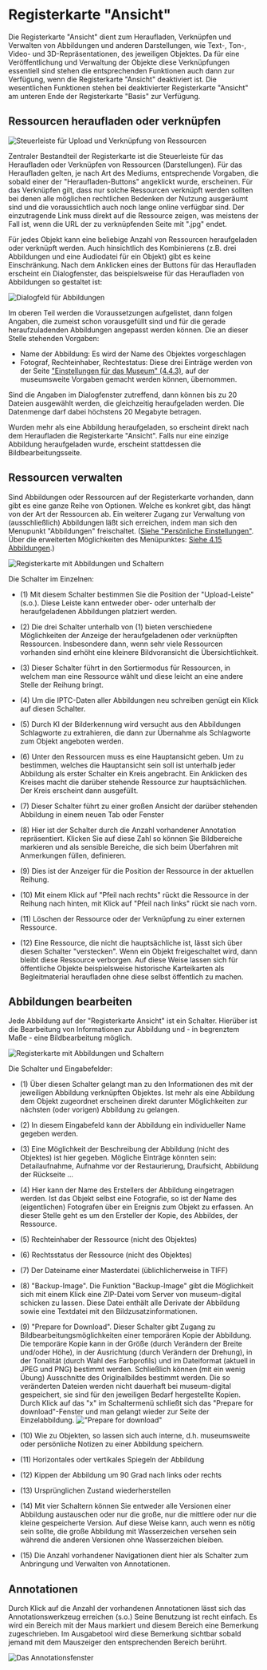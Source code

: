 # Registerkarte "Ansicht"

Die Registerkarte "Ansicht" dient zum Heraufladen, Verknüpfen und Verwalten von Abbildungen und anderen Darstellungen, wie Text-, Ton-, Video- und 3D-Repräsentationen, des jeweiligen Objektes. Da für eine Veröffentlichung und Verwaltung der Objekte diese Verknüpfungen essentiell sind stehen die entsprechenden Funktionen auch dann zur Verfügung, wenn die Registerkarte "Ansicht" deaktiviert ist. Die wesentlichen Funktionen stehen bei deaktivierter Registerkarte "Ansicht" am unteren Ende der Registerkarte "Basis" zur Verfügung.

## Ressourcen heraufladen oder verknüpfen

![Steuerleiste für Upload und Verknüpfung von Ressourcen](../../../assets/musdb/upload_ressources.jpg)

Zentraler Bestandteil der Registerkarte ist die Steuerleiste für das Heraufladen oder Verknüpfen von Ressourcen (Darstellungen). Für das Heraufladen gelten, je nach Art des Mediums, entsprechende Vorgaben, die sobald einer der "Heraufladen-Buttons" angeklickt wurde, erscheinen. Für das Verknüpfen gilt, dass nur solche Ressourcen verknüpft werden sollten bei denen alle möglichen rechtlichen Bedenken der Nutzung ausgeräumt sind und die voraussichtlich auch noch lange online verfügbar sind. Der einzutragende Link muss direkt auf die Ressource zeigen, was meistens der Fall ist, wenn die URL der zu verknüpfenden Seite mit ".jpg" endet.

Für jedes Objekt kann eine beliebige Anzahl von Ressourcen heraufgeladen oder verknüpft werden. Auch hinsichtlich des Kombinierens (z.B. drei Abbildungen und eine Audiodatei für ein Objekt) gibt es keine Einschränkung. Nach dem Anklicken eines der Buttons für das Heraufladen erscheint ein Dialogfenster, das beispielsweise für das Heraufladen von Abbildungen so gestaltet ist:

![Dialogfeld für Abbildungen](../../../assets/musdb/image_upload.jpg)

Im oberen Teil werden die Voraussetzungen aufgelistet, dann folgen Angaben, die zumeist schon vorausgefüllt sind und für die gerade heraufzuladenden Abbildungen angepasst werden können. Die an dieser Stelle stehenden Vorgaben:

- Name der Abbildung: Es wird der Name des Objektes vorgeschlagen
- Fotograf, Rechteinhaber, Rechtestatus: Diese drei Einträge werden von der Seite ["Einstellungen für das Museum" (4.4.3)](../../Museum/Einstellungen.md), auf der museumsweite Vorgaben gemacht werden können, übernommen.

Sind die Angaben im Dialogfenster zutreffend, dann können bis zu 20 Dateien ausgewählt werden, die gleichzeitig heraufgeladen werden. Die Datenmenge darf dabei höchstens 20 Megabyte betragen.

Wurden mehr als eine Abbildung heraufgeladen, so erscheint direkt nach dem Heraufladen die Registerkarte "Ansicht". Falls nur eine einzige Abbildung heraufgeladen wurde, erscheint stattdessen die Bildbearbeitungsseite.

## Ressourcen verwalten

Sind Abbildungen oder Ressourcen auf der Registerkarte vorhanden, dann gibt es eine ganze Reihe von Optionen. Welche es konkret gibt, das hängt von der Art der Ressourcen ab. Ein weiterer Zugang zur Verwaltung von (ausschließlich) Abbildungen läßt sich erreichen, indem man sich den Menupunkt "Abbildungen" freischaltet. ([Siehe "Persönliche Einstellungen"](../../Benutzerkonto/Einstellungen.md/). Über die erweiterten Möglichkeiten des Menüpunktes: [Siehe 4.15 Abbildungen](../../Objekte/Abbildungen.md).)

![Registerkarte mit Abbildungen und Schaltern](../../../assets/musdb/image_administration.jpg)

Die Schalter im Einzelnen:

- (1) Mit diesem Schalter bestimmen Sie die Position der "Upload-Leiste" (s.o.). Diese Leiste kann entweder ober- oder unterhalb der heraufgeladenen Abbildungen platziert werden.

- (2) Die drei Schalter unterhalb von (1) bieten verschiedene Möglichkeiten der Anzeige der heraufgeladenen oder verknüpften Ressourcen. Insbesondere dann, wenn sehr viele Ressourcen vorhanden sind erhöht eine kleinere Bildvoransicht die Übersichtlichkeit.

- (3) Dieser Schalter führt in den Sortiermodus für Ressourcen, in welchem man eine Ressource wählt und diese leicht an eine andere Stelle der Reihung bringt.

- (4) Um die IPTC-Daten aller Abbildungen neu schreiben genügt ein Klick auf diesen Schalter.

- (5) Durch KI der Bilderkennung wird versucht aus den Abbildungen Schlagworte zu extrahieren, die dann zur Übernahme als Schlagworte zum Objekt angeboten werden.

- (6) Unter den Ressourcen muss es eine Hauptansicht geben. Um zu bestimmen, welches die Hauptansicht sein soll ist unterhalb jeder Abbildung als erster Schalter ein Kreis angebracht. Ein Anklicken des Kreises macht die darüber stehende Ressource zur hauptsächlichen. Der Kreis erscheint dann ausgefüllt.

- (7) Dieser Schalter führt zu einer großen Ansicht der darüber stehenden Abbildung in einem neuen Tab oder Fenster

- (8) Hier ist der Schalter durch die Anzahl vorhandener Annotation repräsentiert. Klicken Sie auf diese Zahl so können Sie Bildbereiche markieren und als sensible Bereiche, die sich beim Überfahren mit Anmerkungen füllen, definieren.

- (9) Dies ist der Anzeiger für die  Position der Ressource in der aktuellen Reihung.

- (10) Mit einem Klick auf "Pfeil nach rechts" rückt die Ressource in der Reihung nach hinten, mit Klick auf "Pfeil nach links" rückt sie nach vorn.

- (11) Löschen der Ressource oder der Verknüpfung zu einer externen Ressource.

- (12) Eine Ressource, die nicht die hauptsächliche ist, lässt sich über diesen Schalter "verstecken". Wenn ein Objekt freigeschaltet wird, dann bleibt diese Ressource verborgen. Auf diese Weise lassen sich für öffentliche Objekte beispielsweise historische Karteikarten als Begleitmaterial heraufladen ohne diese selbst öffentlich zu machen.

## Abbildungen bearbeiten

Jede Abbildung auf der "Registerkarte Ansicht" ist ein Schalter. Hierüber ist die Bearbeitung von Informationen zur Abbildung und - in begrenztem Maße - eine Bildbearbeitung möglich.

![Registerkarte mit Abbildungen und Schaltern](../../../assets/musdb/image_processing.jpg)

Die Schalter und Eingabefelder:

- (1) Über diesen Schalter gelangt man zu den Informationen des mit der jeweiligen Abbildung verknüpften Objektes. Ist mehr als eine Abbildung dem Objekt zugeordnet erscheinen direkt darunter Möglichkeiten zur nächsten (oder vorigen) Abbildung zu gelangen.

- (2) In diesem Eingabefeld kann der Abbildung ein individueller Name gegeben werden.

- (3) Eine Möglichkeit der Beschreibung der Abbildung (nicht des Objektes) ist hier gegeben. Mögliche Einträge könnten sein: Detailaufnahme, Aufnahme vor der Restaurierung, Draufsicht, Abbildung der Rückseite ...

- (4) Hier kann der Name des Erstellers der Abbildung eingetragen werden. Ist das Objekt selbst eine Fotografie, so ist der Name des (eigentlichen) Fotografen über ein Ereignis zum Objekt zu erfassen. An dieser Stelle geht es um den Ersteller der Kopie, des Abbildes, der Ressource.

- (5) Rechteinhaber der Ressource (nicht des Objektes)

- (6) Rechtsstatus der Ressource (nicht des Objektes)

- (7) Der Dateiname einer Masterdatei (üblichlicherweise in TIFF)

- (8) "Backup-Image". Die Funktion "Backup-Image" gibt die Möglichkeit sich mit einem Klick eine ZIP-Datei vom Server von museum-digital schicken zu lassen. Diese Datei enthält alle Derivate der Abbildung sowie eine Textdatei mit den Bildzusatzinformationen.

- (9) "Prepare for Download". Dieser Schalter gibt Zugang zu Bildbearbeitungsmöglichkeiten einer temporären Kopie der Abbildung. Die temporäre Kopie kann in der Größe (durch Verändern der Breite
und/oder Höhe), in der Ausrichtung (durch Verändern der Drehung), in der Tonalität (durch Wahl des Farbprofils) und im Dateiformat (aktuell in JPEG und PNG) bestimmt werden. Schließlich können (mit ein wenig Übung) Ausschnitte des Originalbildes bestimmt werden. Die so veränderten Dateien werden nicht dauerhaft bei museum-digital gespeichert, sie sind für den jeweiligen Bedarf hergestellte Kopien. Durch Klick auf das "x" im Schaltermenü schließt sich das \"Prepare for download\"-Fenster und man gelangt wieder zur Seite der Einzelabbildung.
!["Prepare for download"](../../../assets/musdb/objects-edit/gretchen.jpg)

- (10) Wie zu Objekten, so lassen sich auch interne, d.h. museumsweite oder persönliche Notizen zu einer Abbildung speichern.

- (11) Horizontales oder vertikales Spiegeln der Abbildung

- (12) Kippen der Abbildung um 90 Grad nach links oder rechts

- (13) Ursprünglichen Zustand wiederherstellen

- (14) Mit vier Schaltern können Sie entweder alle Versionen einer Abbildung austauschen oder nur die große, nur die mittlere oder nur die kleine gespeicherte Version. Auf diese Weise kann, auch wenn es nötig sein sollte, die große Abbildung mit Wasserzeichen versehen sein während die anderen Versionen ohne Wasserzeichen bleiben.

- (15) Die Anzahl vorhandener Navigationen dient hier als Schalter zum Anbringung und Verwalten von Annotationen.

## Annotationen

Durch Klick auf die Anzahl der vorhandenen Annotationen lässt sich das Annotationswerkzeug erreichen (s.o.) Seine Benutzung ist recht einfach. Es wird ein Bereich mit der Maus markiert und diesem Bereich eine Bemerkung zugeschrieben. Im Ausgabetool wird diese Bemerkung sichtbar sobald jemand mit dem Mauszeiger den entsprechenden Bereich berührt.

![Das Annotationsfenster](../../../assets/musdb/objects-edit/annotation.jpg)
